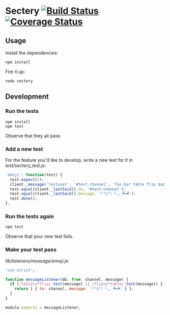 # Sectery [![Build Status](https://travis-ci.org/earldouglas/sectery.svg?branch=master)](https://travis-ci.org/earldouglas/sectery) [![Coverage Status](https://coveralls.io/repos/github/earldouglas/sectery/badge.svg?branch=master)](https://coveralls.io/github/earldouglas/sectery?branch=master)

## Usage

Install the dependencies:

```
npm install
```

Fire it up:

```
node sectery
```

## Development

### Run the tests

```
npm install
npm test
```

Observe that they all pass.

### Add a new test

For the feature you'd like to develop, write a new test for it in *test/sectery_test.js*:

```javascript
'emoji': function(test) {
  test.expect(2);
  client._message('testuser', '#test-channel', 'foo bar table flip baz');
  test.equal(client._lastSaid().to, '#test-channel');
  test.equal(client._lastSaid().message, '╯°□°）╯︵ ┻━┻');
  test.done();
},
```

### Run the tests again

```
npm test
```

Observe that your new test fails.

### Make your test pass

*lib/listeners/message/emoji.js:*

```javascript
'use strict';

function messageListener(db, from, channel, message) {
  if (/table\s*flip/.test(message) || /flip\s*table/.test(message)) {
    return [ { to: channel, message: '╯°□°）╯︵ ┻━┻' } ];
  }
}

module.exports = messageListener;
```
